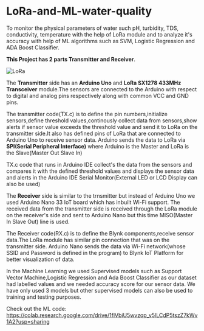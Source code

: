# LoRa-and-ML-water-quality
To monitor the physical parameters of water such pH, turbidity, TDS, conductivity, temperature with the help of LoRa module and to analyze it's accuracy with help of ML algorithms such as SVM, Logistic Regression and ADA Boost Classifier.

**This Project has 2 parts Transmitter and Receiver**. 

![LoRa](https://github.com/user-attachments/assets/d5a744ad-1888-4d72-8e01-ee3b318a7f7a)

The **Transmitter** side has an **Arduino Uno** and **LoRa SX1278 433MHz Transceiver** module.The sensors are connected to the Arduino with respect to digital and analog pins respectively along with common VCC and GND pins. 

The transmitter code(TX.c) is to define the pin numbers,initialize sensors,define threshold values,continously collect data from sensors,show alerts if sensor value exceeds the threshold value and send it to LoRa on the transmitter side.It also has defined pins of LoRa that are connected to Arduino Uno to receive sensor data. Arduino sends the data to LoRa via **SPI(Serial Peripheral Interface)** where Arduino is the Master and LoRa is the Slave(Master Out Slave In)

TX.c code that runs in Arduino IDE collect's the data from the sensors and compares it with the defined threshold values and displays the sensor data and alerts in the Arduino IDE Serial Monitor(External LED or LCD Display can also be used)

The **Receiver** side is similar to the trnsmitter but instead of Arduino Uno we used Arduino Nano 33 IoT board which has inbuilt Wi-Fi support. The received data from the transmitter side is received through the LoRa module on the receiver's side and sent to Arduino Nano but this time MISO(Master In Slave Out) line is used.

The Receiver code(RX.c) is to define the Blynk components,receive sensor data.The LoRa module has similar pin connection that was on the transmitter side. Arduino Nano sends the data via Wi-Fi network(whose SSID and Password is defined in the program) to Blynk IoT Platform for better visualization of data.

In the Machine Learning we used Supervised models such as Support Vector Machine,Logistic Regression and Ada Boost Classifier as our dataset had labelled values and we needed accuracy score for our sensor data. We have only used 3 models but other supervised models can also be used to training and testing purposes.

Check out the ML code: https://colab.research.google.com/drive/1flVbiU5wvzqp_v5lLCdP5tszZ7kWv1A2?usp=sharing


